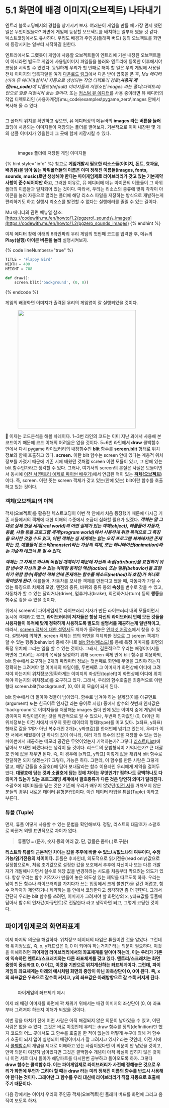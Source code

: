 # 5.1 화면에 배경 이미지(오브젝트) 나타내기

엔트리 블록코딩에서의 경험을 상기시켜 보자. 여러분이 게임을 만들 때 가장 먼저 했던 일은 무엇이었을까? 화면에 게임에 등장할 오브젝트를 배치하는 일부터 였을 것 같다. 텍스트코딩에서도 유사하다. 우리도 배경과 주인공(플래피 버드) 등의 오브젝트를 화면에 등장시키는 일부터 시작하길 원한다.&#x20;

엔트리에서도 그랬듯이 게임에 사용할 오브젝트들이 엔트리에 기본 내장된 오브젝트들이 아니라면 별도로 게임에 사용될이미지 파일들을 불러와 엔트리에 등록한 이후에서야 코딩을 시작할 수 있었다. 동일하게 우리가 첫 번째로 해야 할 일은 우리 게임에 사용될 전체 이미지의 압축파일을 여기 [다운로드 링크](https://kinolien.github.io/gitzip/?download=https://github.com/andyborrell/pygamezero_bird/tree/master/images)에서 다운 받아 압축을 푼 후, _Mu 에디터 (이하 뮤 에디터)설치시 자동으로 생성되는 작업 디렉토리 경로(**사용자 계정/mu\_code**)에 디폴트(default) 이미지들의 저장소인 images 라는 폴더(디렉토리) 안으로 일괄 저장시켜 놓는 일이다._ 또는 [커스텀 뮤 에디터](https://github.com/roboticsware/mu/releases)를 사용 중이라면 뮤 에디터의 작업 디렉토리인 (사용자계정)\mu\_code\examples\pygame\_zero\images 안에서 복사해 올 수 있다.

<figure><img src="../.gitbook/assets/image (11).png" alt=""><figcaption></figcaption></figure>

그 폴더의 위치를 확인하고 싶으면,  뮤 에디터상의 메뉴바의 **images 라는 버튼을 눌러** 코딩에 사용되는 이미지들이 저장되는 폴더를 열어보자. 기본적으로 이미 내장된 몇 개의 샘플 이미지가 있을텐데 그 곳에 함께 저장시킬 수 있다.

<figure><img src="../.gitbook/assets/sel_imgs.png" alt=""><figcaption></figcaption></figure>

<figure><img src="../.gitbook/assets/image (80).png" alt=""><figcaption><p>images 폴더에 저장된 게임 이미지들</p></figcaption></figure>



{% hint style="info" %}
참고로 **게임개발시 필요한 리소스들(이미지, 폰트, 효과음, 배경음)을 담아 놓는 하위폴더들의 이름은 이미 정해진 이름들(images, fonts, sounds, music)로만 생성해야 한다는 파이게임제로 라이브러리가 갖고 있는 기본제약사항이 준수되어야만 하고**, 그러한 이유로, 뮤 에디터에 메뉴 아이콘의 이름들이 그 하위폴더의 이름들과 일치되어 있는 것이다. 따라서, 우리는 리소스의 종류에 맞춰 각각이 아이콘을 눌러 자동으로 열리는 폴더에 해당 리소스 파일을 저장하는 방식으로 개발하는게 편리하기도 하고 실행시 리소스를 발견할 수 없다는 실행에러를 줄일 수 있는 길이다.&#x20;

Mu 에디터의 관련 메뉴얼 참조: [https://codewith.mu/en/howto/1.2/pgzero\_sounds\_images](https://codewith.mu/en/howto/1.2/pgzero_sounds_images)
{% endhint %}

이제 에디터 창에 아래의 6라인짜리 우리 게임의 첫번째 코드를 입력한 후, 메뉴의 **Play(실행) 아이콘 버튼을 눌러** 실행시켜보자.&#x20;

{% code lineNumbers="true" %}
```python
TITLE = 'Flappy Bird'
WIDTH = 400
HEIGHT = 708

def draw():
    screen.blit('background', (0, 0))
```
{% endcode %}

게임의 배경화면 이미지가 출력된 우리의 게임앱이 잘 실행되었을 것이다.

<figure><img src="../.gitbook/assets/image (24).png" alt="" width="375"><figcaption></figcaption></figure>

:1234: 이제는 코드분석을 해볼 차례이다. 1\~3번 라인의 코드는 이미 지난 과에서 사용해 본 코드이기 때문에 코드 이해의 어려움은 없을 것이다. 5\~6번 라인에서 **draw** 콜백함수 안에서 다시 pygame 라이브러리의 내장함수인 **blit** 함수를 **screen.blit** 형태로 위치정보와 함께 호출하고 있다. **screen.** 이란 blit 함수는 screen 안에 있다는 계층적 위치정보를 가졌기 때문에 기존 서에 배웠던 것처럼 screen 이란 모듈이 있고, 그 안에 있는 blit 함수인가라고 생각할 수 있다. 그러나, 여기서의 screen의 본질은 사실은 모듈이면서 동시에 [이전 서(엔트리 예제로 파이썬 배우기)](https://app.gitbook.com/o/VlyovjzwlgPdLGXwHogx/s/d15BjHzo0klcYpoHnPr6/)에서 언급된 적이 있는 [**객체(오브젝트)**](https://app.gitbook.com/s/d15BjHzo0klcYpoHnPr6/start_coding/1.2-dog-cat#undefined-1)이다. 즉, screen. 이란 뜻는 screen 객체가 갖고 있는(안에 있는) blit이란 함수를 호출하고 있는 것이다.

### 객체(오브젝트)의 이해

객체(오브젝트)를 활용한 텍스트코딩이 이번 책 안에서 처음 등장했기 때문에 다시금 기존 서들에서의 객체에 대한 이해의 수준에서 조금더 심화할 필요가 있겠다. _**객체는 말 그대로 실제 현실 세계(real world)의 어떤 실체가 있는 객체(object), 예를들어 자동차, 동물, 사람 등을 프로그램 세계(program world)에서 사용하게 위한 목적으로 그 특징을 모사한 것일 수도 있고, 어떤 객체는 실 세계에는 없는 오직 프로그램 세계에서만 존재하는 것, 예를들어 몬스터(monster)라는 가상의 객체, 또는 애니메이션(animation)라는 기술적 테크닉 등 일 수 있다.**_&#x20;

_**객체는 그 자체로 하나의 독립된 개체이기 때문에 자신의 속성(attribute)을 표현하기 위한 변수와 자신의 할 수 있는 어떠한 동적인 액션(action) 또는 행동(behavior)을 표현하기 위함 함수(특별히 객체 안에 존재하는 함수를 메소드(method)라 호칭)가 하나로 묶여있게 된다.**_ 예를들어, 자동차를 모사한 객체를 만든다고 했을 때, 자동차가 가질 수 있는 특징으로 차체의 모양, 엔진의 종류, 바퀴의 종류 등의 **속성**을 변수로 갖을 수 있고, 자동차가 할 수 있는 달리거나(drive), 멈추거나(brake), 회전하거나(turn) 등의 **행동**을 함수로 갖을 수 있을 것이다.

위에서 screen이 파이게임제로 라이브러리 저자가 만든 라이브러리 내의 모듈이면서 동시에 객체라고 했고, **라이브러리의 저자들은 항상 자신의 라이브러리 안에 모든 것들을 사용자들이 목적에 맞게 정확하게 사용하도록 별도의 설명서를 제공하는게 일반적이고**, 따라서, [screen 객체에 대한 설명서](https://pygame-zero.readthedocs.io/en/latest/builtins.html#screen)도 저자가 올려놓은 [인터넷 저장소](https://pygame-zero.readthedocs.io/)에서 찾을 수 있다. 설명서에 의하면, screen 객체는 앱의 화면을 객체화한 것으로 그 screen 객체가 할 수 있는 행동(behavior) 중에 하나로 [blit 함수(메소드)](https://pygame-zero.readthedocs.io/en/latest/builtins.html#Screen.blit)를 통해 특정 이미지를 화면의 특정 위치에 그리는 일을 할 수 있는 것이다. 그래서, 결론적으로 우리는 배경이미지를 화면에 그리려는 우리의 목적을 달성하기 위해 screen 객체 안에 blit 함수를 이용하되, blit 함수에서 요구하는 2개의 파라미터 정보는 첫번째로 화면에 무엇을 그려야 하는지 정확히는 그려져야 할 이미지의 파일이름, 두번째로 그 이미지가 화면상에 어디에 그려져야 하는지의 위치정보(정확하게는 이미지의 좌상단(topleft)이 화면상에 어디에 위치해야 하는지의 위치정보)를 요구하고 있다. 그래서, 우리의 함수호출은 최종적으로 이런 형태 screen.blit('background', (0, 0)) 의 모습이 되게 된다.

blit 함수에서 더 알아야 것들이 남아있다. 함수로 넘겨야 하는 실제값(이를 아규먼트(argument) 또는 한국어로 인자값 라는 용어로 지칭) 중에서 함수의 첫번째 인자값은 'background'로 이미지들을 저장해둔 images 폴더 안에 있는 이미지 중에 게임의 배경이미지 파일이름이란 것을 직관적으로 알 수 있으나, 두번째 인자값인 (0, 0)이란 이 위치정보는 이전 서에서 배우지 못한 데이터의 형태(type)를 띠고 있다. (x좌표, y좌표) 형태로 값을 1개가 아닌 복수개인 2개(x, y좌표값)를 한꺼번에 넘기고 있는데, 우리가 이전 서에서 배웠듯이 단 하나의 값이 아니라, 여러 개의 복수의 값을 저장할 수 있는 있는 파이썬에서 제공하는 메모리 공간은 무엇이었는지 기억하는가? 그렇다 [리스트(List)](https://app.gitbook.com/s/nDUP8xZ7pbezrK2wo5dX/basic_syntax/3.6-list)에 담아서 보내면 되겠다라는 생각이 들 것이다. 리스트의 문법형식이 기억나는가? 큰 대괄호 안에 값을 채우면 된다. 즉, 이 경우에 \[x좌표, y좌표] 이렇게 값을 채워서 blit 함수로 전달하면 되지 않겠는가? 그렇다, 가능은 하다. 그런데, 이 함수를 만든 사람은 그렇게 말고, 해당 값들을 소괄호()에 담아 보내달라는 함수 이용자인 우리에게 제약을 걸어두었다. **대괄호에 담는 것과 소괄호에 담는 것에 차이는 무엇인가? 점하나도 공백하나도 다 의미가 있는가 있는 프로그래밍 세계에서 괄호종류가 다른 것은 당연히 의미가 달라진다.** 소괄호에 데이터들를 담는 것은 기존에 우리가 배우지 않았던([이전 서](https://app.gitbook.com/o/VlyovjzwlgPdLGXwHogx/s/d15BjHzo0klcYpoHnPr6/)를 거쳐오지 않은 분들의 경우) 새로운 데이터 유형(타입)이다. 이런 데이터 타입을 튜플(Tuple) 이라고 부른다.

### 튜플 (Tuple)

먼저, 튜플 어떻게 사용할 수 있는 문법을 확인해보자. 정말, 리스트의 대괄호가 소괄호로 바뀐거 외엔 표면적으로 차이가 없다.

> **튜플명 = (문자, 숫자 등의 여러 값. 단, 값들은 콤마(,)로 구분)**

**리스트와 튜플의 근본적인 차이는 값을 추후에 바꿀 수 있느냐/없느냐의 여부이다, 수정가능/읽기전용의 차이이다.** 튜플은 후자인데, 의도적으로 읽기전용(read only)값으로 설정함으로써, 처음 초기값으로 설정한 값을 보호해서 추후에 자신이나 또는 다른 개발자가 개발해나가면서 실수로 해당 값을 변경하려는 시도를 처음부터 막으려는 의도가 있다. 항상 우리는 함수 저작자가 만들어 놓은 의도성 있는 제약을 따르도록 하자. 우리는 남이 만든 함수나 라이브러리를 가져다가 쓰는 입장에서 크게 불만(?)을 갖긴 어렵고, 함수 저작자가 제안하거나 제약하는 틀 안에서 코딩한다고 생각하면 좀 더 편한다. 그래서 간단히 우리는 blit 함수를 쓰려면, 이미지가 그려져야 할 화면상의 x, y좌표값를 튜플에 담아서 함수의 인자값(아규먼트)로 전달한다 라고 생각하면 되고, 그렇게 코딩한 것이다.

## 파이게임제로의 화면좌표계

이제 마지막 의문을 해결하자. 위치정보 데이터의 타입은 튜플이란 것을 알았다. 그런데 왜 위치정보값, 즉, x, y좌표값은 0, 0 이 되어야 하는거지? 라는 의문이 필요하다. 이것을 이해하려면 **파이게임 라이브러리에서의 좌표체계를 알아야 하는데, 이는 우리가 기존에 익숙하던 엔트리/스크래치와는 다른 좌표체계를 갖고 있다. 엔트리/스크래치는 화면중앙이 중심좌표 0, 0 이고, 이것을 기반으로 위치계산하는 좌표체계이다. 그런데, 파이게임의 좌표체계는 아래의 예시처럼 화면의 중앙이 아닌 좌측상단이 0, 0이 된다.** **즉, x의 좌표값은 우측으로 갈수록 커지고, y의 좌표값은 아래방향으로 갈 수록 커지게 된다.**

<figure><img src="../.gitbook/assets/image (23).png" alt=""><figcaption><p>파이게임의 좌표체계 예시 </p></figcaption></figure>

이제 왜 배경 이미지를 화면에 꽉 채위기 위해서는 배경 이미지의 좌상단이 (0, 0) 좌표부터 그려져야 하는지 이해가 되었을 것이다.

이번 장을 마치기 전에 어떤 사람은 아직 해결되지 않은 의문이 남아있을 수 있고, 어떤 사람은 없을 수 있다. 그것은 바로 이것인데 우리는 draw 함수를 정의(definition)만 했지 코드의 어느 곳에서도 그 함수를 호출을 한 적이 없는데 어떻게 누구에 의해 저 함수가 호출이 되서 앱이 실행되어 배경이미지가 잘 그려지고 있지? 라는 것인데, 이전 서에서 [콜백함수](https://app.gitbook.com/s/nDUP8xZ7pbezrK2wo5dX/basic_syntax/3.1-hello-world#undefined-6)의 개념을 제대로 이해하고 있는 사람이었다면 이 의문이 안 남았을 것이고, 만약 의문이 여전히 남아있다면 그것은 콜백함수 개념이 아직 확실히 잡히지 않은 것이니 이전 서로 다시 돌아가 해당파트를 다시한번 공부하고 돌아오도록 하자. 그렇다 **draw 함수는 콜백함수다. 이는 파이게임제로 라이브러리가 사전에 정해놓은 것으로 우리가 화면에 무언가 그려야 할 때는  draw 라는 미리 정해진 이름의 함수를 반드시 사용해야 한다는 것이다. 그래야만 그 함수를 우리 대신에 라이브러리가 직접 자동으로 호출해주기 때문이다.**

다음 장에서는 이어서 우리의 주인공 객체(오브젝트)인 플래피 버드를 화면에 그리고 움직여 보도록 하자.
